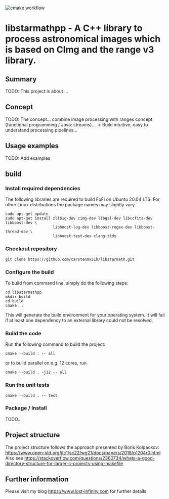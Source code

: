 ![cmake workflow](https://github.com/carsten0x51h/libstarmathpp/actions/workflows/cmake.yml/badge.svg)

libstarmathpp - A C++ library to process astronomical images which is based on CImg and the range v3 library.
===========

## Summary
TODO: This project is about ...


## Concept
TODO: The concept... combine image processing with ranges concept (functional programming / Java: streams)... -> Build intuitive, easy to understand processing pipelines...


## Usage examples
TODO: Add examples


## build

### Install required dependencies
The following libraries are required to build FoFi on Ubuntu 20.04 LTS.
For other Linux distributions the package names may slightly vary.

	sudo apt-get update
	sudo apt-get install zlib1g-dev cimg-dev libgsl-dev libccfits-dev libboost-dev \
	                     libboost-log-dev libboost-regex-dev libboost-thread-dev \
						 libboost-test-dev clang-tidy

### Checkout repository

	git clone https://github.com/carsten0x51h/libstarmath.git


### Configure the build
To build from command line, simply do the following steps:

	cd libstarmathpp
	mkdir build
	cd build
	cmake ..

This will generate the build environment for your operating system. It will fail
if at least one dependency to an external library could not be resolved.

### Build the code
Run the following command to build the project: 

	cmake --build . -- all

or to build parallel on e.g. 12 cores, run

	cmake --build . -j12 -- all


### Run the unit tests

	cmake --build . -- test


### Package / Install
TODO...



## Project structure
The project structure follows the approach presented by Boris Kolpackov: https://www.open-std.org/jtc1/sc22/wg21/docs/papers/2018/p1204r0.html
Also see https://stackoverflow.com/questions/2360734/whats-a-good-directory-structure-for-larger-c-projects-using-makefile


## Further information
Please visit my blog https://www.lost-infinity.com for further details.

